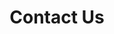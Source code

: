 ---
layout: contact_us
title: Contact Us
permalink: /contact-us/
agency_name: Lee Kong Chian Reference Library
locations:
  - title: Lee Kong Chian Reference Library
  - address:
      - Level 7 - 11
      - 100 Victoria Street
      - Singapore 188064 
    operating_hours:
      - days: Mon - Sun
        time: 10.00am - 9.00pm
        description: Closed at 5.00pm on eves of Christmas, New Year and Chinese New Year. <br> Closed on Public Holidays.
    maps_link: https://goo.gl/maps/ad46m6owV2VLck5SA
contacts:
  - title: General Enquiries & Feedback
    content:
    - other:  Did you learn something useful from our resources? Or do you have a new idea to share with us? Tell us what you think!
    - email: ref@nlb.gov.sg
---